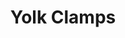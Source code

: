 ---
title: "Yolk Clamps"
description : "this is a meta description"
draft: false
image: "/images/products/yokeClamp/mediumDuty-YolkClamp-3D-FM18-102.png"
---